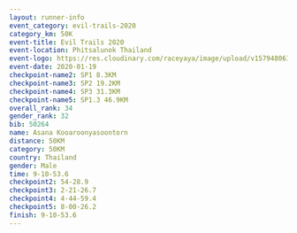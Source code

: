 ```yaml
--- 
layout: runner-info 
event_category: evil-trails-2020 
category_km: 50K 
event-title: Evil Trails 2020 
event-location: Phitsalunok Thailand 
event-logo: https://res.cloudinary.com/raceyaya/image/upload/v1579480618/logo/evil-trails_wm80bv.jpg 
event-date: 2020-01-19 
checkpoint-name2: SP1 8.3KM 
checkpoint-name3: SP2 19.2KM 
checkpoint-name4: SP3 31.3KM 
checkpoint-name5: SP1.3 46.9KM 
overall_rank: 34
gender_rank: 32
bib: 50264
name: Asana Kooaroonyasoontorn
distance: 50KM
category: 50KM
country: Thailand
gender: Male
time: 9-10-53.6
checkpoint2: 54-28.9
checkpoint3: 2-21-26.7
checkpoint4: 4-44-59.4
checkpoint5: 8-00-26.2
finish: 9-10-53.6
--- 
```

